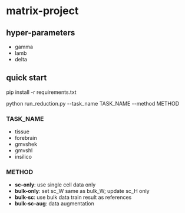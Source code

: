 # matrix-project

## hyper-parameters

+ gamma
+ lamb
+ delta

## quick start
pip install -r requirements.txt

python run_reduction.py --task_name TASK_NAME --method METHOD

### TASK_NAME
+ tissue
+ forebrain
+ gmvshek
+ gmvshl
+ insilico

### METHOD
+ **sc-only**: use single cell data only
+ **bulk-only**: set sc_W same as bulk_W; update sc_H only
+ **bulk-sc**: use bulk data train result as references
+ **bulk-sc-aug**: data augmentation
